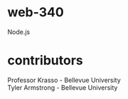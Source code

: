 # web-340
Node.js
# contributors
Professor Krasso - Bellevue University  
Tyler Armstrong - Bellevue University
